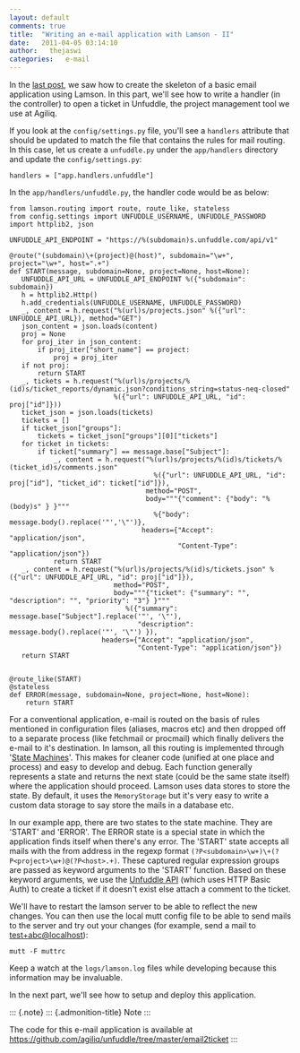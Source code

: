 ```yaml
---
layout: default
comments: true
title:  "Writing an e-mail application with Lamson - II"
date:   2011-04-05 03:14:10
author:   thejaswi
categories:   e-mail
---
```


In the [last
post](http://agiliq.com/blog/2011/04/writing-an-e-mail-application-with-lamson-i/),
we saw how to create the skeleton of a basic email application using
Lamson. In this part, we\'ll see how to write a handler (in the
controller) to open a ticket in Unfuddle, the project management tool we
use at Agiliq.

If you look at the `config/settings.py` file, you\'ll see a `handlers`
attribute that should be updated to match the file that contains the
rules for mail routing. In this case, let us create a `unfuddle.py`
under the `app/handlers` directory and update the `config/settings.py`:

    handlers = ["app.handlers.unfuddle"]

In the `app/handlers/unfuddle.py`, the handler code would be as below:

    from lamson.routing import route, route_like, stateless
    from config.settings import UNFUDDLE_USERNAME, UNFUDDLE_PASSWORD
    import httplib2, json

    UNFUDDLE_API_ENDPOINT = "https://%(subdomain)s.unfuddle.com/api/v1"

    @route("(subdomain)\+(project)@(host)", subdomain="\w+", project="\w+", host=".+")
    def START(message, subdomain=None, project=None, host=None):
       UNFUDDLE_API_URL = UNFUDDLE_API_ENDPOINT %({"subdomain": subdomain})
       h = httplib2.Http()
       h.add_credentials(UNFUDDLE_USERNAME, UNFUDDLE_PASSWORD)
       _, content = h.request("%(url)s/projects.json" %({"url": UNFUDDLE_API_URL}), method="GET")
       json_content = json.loads(content)
       proj = None
       for proj_iter in json_content:
           if proj_iter["short_name"] == project:
               proj = proj_iter
       if not proj:
           return START
       _, tickets = h.request("%(url)s/projects/%(id)s/ticket_reports/dynamic.json?conditions_string=status-neq-closed"
                              %({"url": UNFUDDLE_API_URL, "id": proj["id"]}))
       ticket_json = json.loads(tickets)
       tickets = []
       if ticket_json["groups"]:
           tickets = ticket_json["groups"][0]["tickets"]
       for ticket in tickets:
           if ticket["summary"] == message.base["Subject"]:
               _, content = h.request("%(url)s/projects/%(id)s/tickets/%(ticket_id)s/comments.json"
                                        %({"url": UNFUDDLE_API_URL, "id": proj["id"], "ticket_id": ticket["id"]}),
                                      method="POST",
                                      body="""{"comment": {"body": "%(body)s" } }"""
                                        %{"body": message.body().replace('"','\"')},
                                     headers={"Accept": "application/json",
                                              "Content-Type": "application/json"})
               return START
       _, content = h.request("%(url)s/projects/%(id)s/tickets.json" %({"url": UNFUDDLE_API_URL, "id": proj["id"]}),
                              method="POST",
                              body="""{"ticket": {"summary": "", "description": "", "priority": "3"} }"""
                                 %({"summary": message.base["Subject"].replace('"', '\"'),
                                    "description": message.body().replace('"', '\"') }),
                           headers={"Accept": "application/json",
                                    "Content-Type": "application/json"})
       return START


    @route_like(START)
    @stateless
    def ERROR(message, subdomain=None, project=None, host=None):
        return START

For a conventional application, e-mail is routed on the basis of rules
mentioned in configuration files (aliases, macros etc) and then dropped
off to a separate process (like fetchmail or procmail) which finally
delivers the e-mail to it\'s destination. In lamson, all this routing is
implemented through \'[State
Machines](http://en.wikipedia.org/wiki/Finite-state_machine)\'. This
makes for cleaner code (unified at one place and process) and easy to
develop and debug. Each function generally represents a state and
returns the next state (could be the same state itself) where the
application should proceed. Lamson uses data stores to store the state.
By default, it uses the `MemoryStorage` but it\'s very easy to write a
custom data storage to say store the mails in a database etc.

In our example app, there are two states to the state machine. They are
\'START\' and \'ERROR\'. The ERROR state is a special state in which the
application finds itself when there\'s any error. The \'START\' state
accepts all mails with the from address in the regexp format
`(?P<subdomain>\w+)\+(?P<project>\w+)@(?P<host>.+)`. These captured
regular expression groups are passed as keyword arguments to the
\'START\' function. Based on these keyword arguments, we use the
[Unfuddle API](http://unfuddle.com/docs/api) (which uses HTTP Basic
Auth) to create a ticket if it doesn\'t exist else attach a comment to
the ticket.

We\'ll have to restart the lamson server to be able to reflect the new
changes. You can then use the local mutt config file to be able to send
mails to the server and try out your changes (for example, send a mail
to <test+abc@localhost>):

    mutt -F muttrc

Keep a watch at the `logs/lamson.log` files while developing because
this information may be invaluable.

In the next part, we\'ll see how to setup and deploy this application.

::: {.note}
::: {.admonition-title}
Note
:::

The code for this e-mail application is available at
<https://github.com/agiliq/unfuddle/tree/master/email2ticket>
:::

